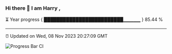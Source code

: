 ### Hi there 👋 I am Harry , 

⏳ Year progress { █████████████████████████▁▁▁▁▁ } 85.44 %

---

⏰ Updated on Wed, 08 Nov 2023 20:27:09 GMT

![Progress Bar CI](https://github.com/duykhang68/duykhang68/workflows/Progress%20Bar%20CI/badge.svg)
